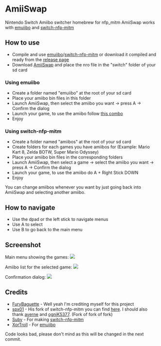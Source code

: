 # AmiiSwap
Nintendo Switch Amiibo switcher homebrew for nfp_mitm
AmiiSwap works with [emuiibo](https://github.com/XorTroll/emuiibo) and [switch-nfp-mitm](https://github.com/spx01/switch-nfp-mitm)

## How to use
- Compile and use [emuiibo](https://github.com/XorTroll/emuiibo)/[switch-nfp-mitm](https://github.com/spx01/switch-nfp-mitm) or download it compiled and ready from the [release page](https://github.com/FuryBaguette/AmiiSwap/releases)
- Download [AmiiSwap](https://github.com/FuryBaguette/AmiiSwap/releases) and place the nro file in the "switch" folder of your sd card

### Using emuiibo
- Create a folder named "emuiibo" at the root of your sd card
- Place your amiibo bin files in this folder
- Launch AmiiSwap, then select the amiibo you want -> press A -> Confirm the dialog
- Launch your game, to use the amiibo follow [this combo](https://github.com/XorTroll/emuiibo/tree/0.1#combos)
- Enjoy

### Using switch-nfp-mitm
- Create a folder named "amiibos" at the root of your sd card
- Create folders for each games you have amiibos for (Example: Mario Kart 8, Zelda BOTW, Super Mario Odyssey)
- Place your amiibo bin files in the corresponding folders
- Launch AmiiSwap, then select a game -> select the amiibo you want -> press A -> Confirm the dialog
- Launch your game, to use the amiibo do A + Right Stick DOWN
- Enjoy

You can change amiibos whenever you want by just going back into AmiiSwap and selecting another amiibo.

## How to navigate
- Use the dpad or the left stick to navigate menus
- Use A to select
- Use B to go back to the main menu

## Screenshot
Main menu showing the games:
![](https://github.com/FuryBaguette/AmiiSwap/blob/master/Screenshots/MainScreen.jpg)

Amiibo list for the selected game:
![](https://github.com/FuryBaguette/AmiiSwap/blob/master/Screenshots/AmiiboList.jpg)

Confirmation dialog:
![](https://github.com/FuryBaguette/AmiiSwap/blob/master/Screenshots/UseAmiibo.jpg)

## Credits
- [FuryBaguette](https://github.com/FuryBaguette) - Well yeah I'm crediting myself for this project
- [spx01](https://github.com/spx01) - His fork of switch-nfp-mitm you can find [here](https://github.com/spx01/switch-nfp-mitm). I should also thank [averne](https://github.com/averne/) and [ogniK5377](https://github.com/ogniK5377). (Fork of fork of fork)
- [Subv](https://github.com/Subv) - For making [switch-nfp-mitm](https://github.com/Subv/switch-nfp-mitm)
- [XorTroll](https://github.com/XorTroll/) - For [emuiibo](https://github.com/XorTroll/emuiibo)

Code looks bad, please don't mind as this will be changed in the next commit.
